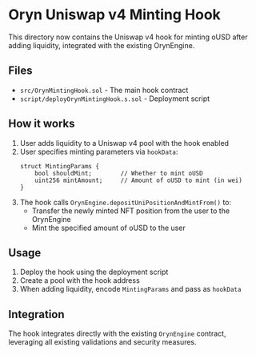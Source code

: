 # Oryn Uniswap v4 Minting Hook

This directory now contains the Uniswap v4 hook for minting oUSD after adding liquidity, integrated with the existing OrynEngine.

## Files

- `src/OrynMintingHook.sol` - The main hook contract
- `script/deployOrynMintingHook.s.sol` - Deployment script

## How it works

1. User adds liquidity to a Uniswap v4 pool with the hook enabled
2. User specifies minting parameters via `hookData`:
   ```solidity
   struct MintingParams {
       bool shouldMint;        // Whether to mint oUSD
       uint256 mintAmount;     // Amount of oUSD to mint (in wei)
   }
   ```
3. The hook calls `OrynEngine.depositUniPositionAndMintFrom()` to:
   - Transfer the newly minted NFT position from the user to the OrynEngine
   - Mint the specified amount of oUSD to the user

## Usage

1. Deploy the hook using the deployment script
2. Create a pool with the hook address
3. When adding liquidity, encode `MintingParams` and pass as `hookData`

## Integration

The hook integrates directly with the existing `OrynEngine` contract, leveraging all existing validations and security measures.
